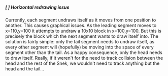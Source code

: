 ##### [ ] Horizontal redrawing issue
Currently, each segment undraws itself as it moves from one position to another. 
This causes graphical issues. As the leading segment moves to x=110,y=100 it attempts 
to undraw a 10x10 block in x=100,y=100. But this is precisely the block which the next 
segment wants to draw itself into.
The solution is fairly simple: only the tail segment needs to undraw itself, as every 
other segment will (hopefully) be moving into the space of every segment other than 
the tail.
As a happy consequence, only the head needs to draw itself. 
Really, if it weren't for the need to track collision between the head and the rest 
of the Snek, we wouldn't need to track anything but the head and the tail...